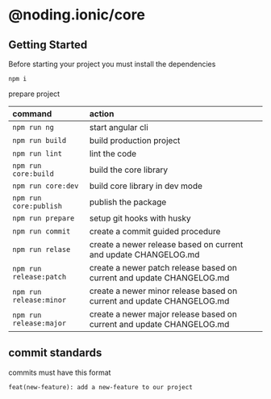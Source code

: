 # @noding.ionic/core

## Getting Started
Before starting your project you must install the dependencies

`npm i`

prepare project

| command                 | action                                                                |
|:------------------------|:----------------------------------------------------------------------|
| `npm run ng`            | start angular cli                                                     |
| `npm run build`         | build production project                                              |
| `npm run lint`          | lint the code                                                         |
| `npm run core:build`    | build the core library                                                |
| `npm run core:dev`      | build core library in dev mode                                        |
| `npm run core:publish`  | publish the package                                                   |
| `npm run prepare`       | setup git hooks with husky                                            |
| `npm run commit`        | create a commit guided procedure                                      |
| `npm run relase`        | create a newer release based on current and update CHANGELOG.md       |
| `npm run release:patch` | create a newer patch release based on current and update CHANGELOG.md |
| `npm run release:minor` | create a newer minor release based on current and update CHANGELOG.md |
| `npm run release:major` | create a newer major release based on current and update CHANGELOG.md |

## commit standards

commits must have this format

```
feat(new-feature): add a new-feature to our project
```
